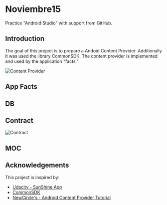 # Noviembre15
Practice "Android Studio" with support from GitHub.


## Introduction
The goal of this project is to prepare a Andoid Content Provider. 
Additionally it was used the library CommonSDK.
The content provider is implemented and used by the application "facts."

![Content Provider](https://cloud.githubusercontent.com/assets/6483001/10971968/5fb4a8ec-83d7-11e5-8d81-08581f62d67f.JPG)

## App Facts


## DB

## Contract

![Contract](https://cloud.githubusercontent.com/assets/6483001/10974535/eecd173e-83e2-11e5-9dd9-f34d1b5154f2.JPG)


## MOC

## Acknowledgements

This project is inspired by:

* [Udacity - SunShine App](https://github.com/udacity/Sunshine-Version-2)
* [CommonSDK](https://github.com/CommonUtils/android)
* [NewCircle's - Android Content Provider Tutorial](https://newcircle.com/s/post/1375/android_content_provider_tutorial)



